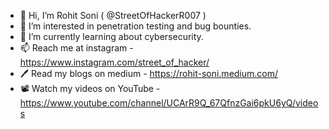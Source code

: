 - 👋 Hi, I’m Rohit Soni ( @StreetOfHackerR007 )
- 👀 I’m interested in penetration testing and bug bounties.
- 🌱 I’m currently learning about cybersecurity.
- 📫 Reach me at instagram - https://www.instagram.com/street_of_hacker/
- 🖊 Read my blogs on medium - https://rohit-soni.medium.com/
- 📽 Watch my videos on YouTube - https://www.youtube.com/channel/UCArR9Q_67QfnzGai6pkU6yQ/videos

